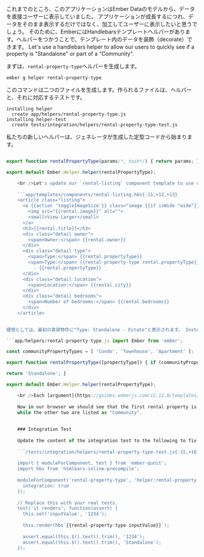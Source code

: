 これまでのところ、このアプリケーションはEmber Dataのモデルから、データを直接ユーザーに表示していました。 アプリケーションが成長するにつれ、データをそのまま表示するだけではなく、加工してユーザーに表示したいと思うでしょう。 そのために、EmberにはHandlebarsテンプレートヘルパーがあります。ヘルパーをつかうことで、テンプレート内のデータを装飾（decorate）できます。 Let's use a handlebars helper to allow our users to quickly see if a property is "Standalone" or part of a "Community".

まずは、`rental-property-type`ヘルパーを生成します。

```shell
ember g helper rental-property-type
```

このコマンドは二つのファイルを生成します。作られるファイルは、ヘルパーと、それに対応するテストです。

```shell
installing helper
  create app/helpers/rental-property-type.js
installing helper-test
  create tests/integration/helpers/rental-property-type-test.js
```

私たちの新しいヘルパーは、ジェネレータが生成した定型コードから始まります。

```app/helpers/rental-property-type.js import Ember from 'ember';

export function rentalPropertyType(params/*, hash*/) { return params; }

export default Ember.Helper.helper(rentalPropertyType);

    <br />Let's update our `rental-listing` component template to use our new helper and pass in `rental.propertyType`:
    
    ```app/templates/components/rental-listing.hbs{-11,+12,+13}
    <article class="listing">
      <a {{action 'toggleImageSize'}} class="image {{if isWide "wide"}}">
        <img src="{{rental.image}}" alt="">
        <small>View Larger</small>
      </a>
      <h3>{{rental.title}}</h3>
      <div class="detail owner">
        <span>Owner:</span> {{rental.owner}}
      </div>
      <div class="detail type">
        <span>Type:</span> {{rental.propertyType}}
        <span>Type:</span> {{rental-property-type rental.propertyType}}
          - {{rental.propertyType}}
      </div>
      <div class="detail location">
        <span>Location:</span> {{rental.city}}
      </div>
      <div class="detail bedrooms">
        <span>Number of bedrooms:</span> {{rental.bedrooms}}
      </div>
    </article>
    

理想としては、最初の賃貸物件に"Type: Standalone - Estate"と表示されます。 Instead, our default template helper is returning back our `rental.propertyType` values. ヘルパーを更新して、プロパティが配列`communityPropertyTypes`の中に存在するか調べ、もし存在したら`'Community'`または`'Standalone'`を返すようにしましょう。

```app/helpers/rental-property-type.js import Ember from 'ember';

const communityPropertyTypes = [ 'Condo', 'Townhouse', 'Apartment' ];

export function rentalPropertyType([propertyType]) { if (communityPropertyTypes.includes(propertyType)) { return 'Community'; }

return 'Standalone'; }

export default Ember.Helper.helper(rentalPropertyType);

    <br />Each [argument](https://guides.emberjs.com/v2.12.0/templates/writing-helpers/#toc_helper-arguments) in the helper will be added to an array and passed to our helper. For example, `{{my-helper "foo" "bar"}}` would result in `myHelper(["foo", "bar"])`. Using array [ES2015 destructuring](https://developer.mozilla.org/en-US/docs/Web/JavaScript/Reference/Operators/Destructuring_assignment) assignment, we can name expected parameters within the array. In the example above, the first argument in the template will be assigned to `propertyType`. This provides a flexible, expressive interface for your helpers, including optional arguments and default values.
    
    Now in our browser we should see that the first rental property is listed as "Standalone",
    while the other two are listed as "Community".
    
    
    ### Integration Test
    
    Update the content of the integration test to the following to fix it:
    
    ```/tests/integration/helpers/rental-property-type-test.js{-15,+16}
    
    import { moduleForComponent, test } from 'ember-qunit';
    import hbs from 'htmlbars-inline-precompile';
    
    moduleForComponent('rental-property-type', 'helper:rental-property-type', {
      integration: true
    });
    
    // Replace this with your real tests.
    test('it renders', function(assert) {
      this.set('inputValue', '1234');
    
      this.render(hbs`{{rental-property-type inputValue}}`);
    
      assert.equal(this.$().text().trim(), '1234');
      assert.equal(this.$().text().trim(), 'Standalone');
    });